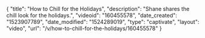{
    "title": "How to Chill for the Holidays",
    "description": "Shane shares the chill look for the holidays.",
    "videoid": "160455578",
    "date_created": "1523907789",
    "date_modified": "1524289019",
    "type": "captivate",
    "layout": "video",
    "url": "\/v\/how-to-chill-for-the-holidays\/160455578"
}